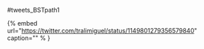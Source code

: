 #tweets_BSTpath1

{% embed url="https://twitter.com/tralimiguel/status/1149801279356579840"  caption="" % }

